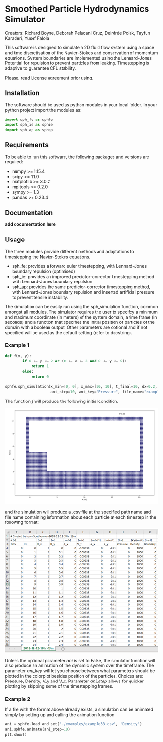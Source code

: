 Smoothed Particle Hydrodynamics Simulator
===========================================
Creators: Richard Boyne, Deborah Pelacani Cruz, Deirdrée Polak, Tayfun Karaderi, Yusef Falola

This software is designed to simulate a 2D fluid flow system using a space and time discretisation of the Navier-Stokes and conservation of momentum equations. System boundaries are implemented using the Lennard-Jones Potential for repulsion to prevent particles from leaking. Timestepping is adaptive to guarantee CFL stability.

Please, read License agreement prior using.

## Installation
The software should be used as python modules in your local folder. In your python project import the modules as:
      
```python
import sph_fe as sphfe
import sph_ie as sphie
import sph_ap as sphap
```

## Requirements
To be able to run this software, the following packages and versions are required:

- numpy >= 1.15.4
- scipy >= 1.1.0
- matplotlib >= 3.0.2
- mpltools >= 0.2.0
- sympy >= 1.3
- pandas >= 0.23.4

## Documentation
**add documentation here**


## Usage
The three modules provide different methods and adaptations to timestepping the Navier-Stokes equations. 
- sph_fe: provides a forward euler timestepping, with Lennard-Jones boundary repulsion (optimised)
- sph_ie: provides an improved predictor-corrector timestepping method with Lennard-Jones boundary repulsion
- sph_ap: provides the same predictor-corrector timestepping method, with Lennard-Jones boundary repulsion and inserted artificial pressure to prevent tensile instability.

The simulation can be easily run using the sph_simulation function, common amongst all modules. The simulator requires the user to specifcy a minimum and maximum coordinate (in meters) of the system domain, a time frame (in seconds) and a function that specifies the initial position of particles of the domain with a boolean output. Other parameters are optional and if not specified will be used as the default setting (refer to docstring).

### Example 1
```python    
def f(x, y):
        if 0 <= y <= 2 or (0 <= x <= 3 and 0 <= y <= 5):
            return 1
        else:
            return 0

sphfe.sph_simulation(x_min=[0, 0], x_max=[20, 10], t_final=10, dx=0.2, func=f, path_name='./examples/',
                     ani_step=10, ani_key="Pressure", file_name="example33")
```
The function *f* will produce the following initial condition:

![initial_state_high_res.png](./initial_state_high_res.png)

and the simulation will produce a .csv file at the specified path name and file name containing information about each particle at each timestep in the following format:

![csv_example.png](./csv_example.png)

Unless the optional parameter *ani* is set to False, the simulator function will also produce an animation of the dynamic system over the timeframe. The parameter *ani_key* will let you choose between what parameters should be plotted in the colorplot besides position of the particles. Choices are: Pressure, Density, V_y and V_x. Parameter *ani_step* allows for quicker plotting by skipping some of the timestepping frames.

### Example 2
If a file with the format above already exists, a simulation can be animated simply by setting up and calling the animation function
```python
ani = sphfe.load_and_set('./examples/example33.csv', 'Density')
ani.sphfe.animate(ani_step=10)
plt.show()

```
    
    
              
```
